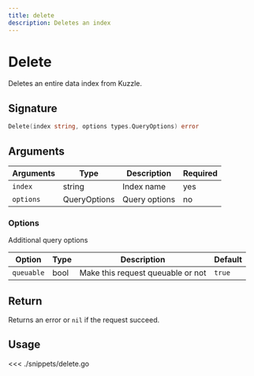 ```yaml
---
title: delete
description: Deletes an index
---
```


# Delete

Deletes an entire data index from Kuzzle.

## Signature

```go
Delete(index string, options types.QueryOptions) error
```

## Arguments

| Arguments | Type         | Description   | Required |
| --------- | ------------ | ------------- | -------- |
| `index`   | string       | Index name    | yes      |
| `options` | QueryOptions | Query options | no       |

### **Options**

Additional query options

| Option     | Type | Description                       | Default |
| ---------- | ---- | --------------------------------- | ------- |
| `queuable` | bool | Make this request queuable or not | `true`  |

## Return

Returns an error or `nil` if the request succeed.

## Usage

<<< ./snippets/delete.go
